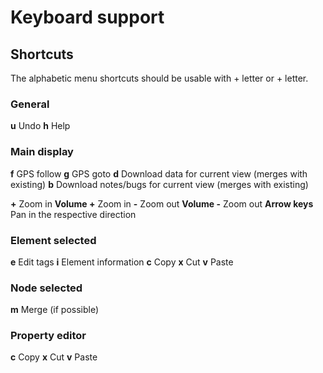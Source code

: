 
# Keyboard support

## Shortcuts

The alphabetic menu shortcuts should be usable with _<Ctrl>_ + letter or _<Alt>_ + letter.

### General ###
  __u__ Undo
  __h__ Help

### Main display ###
  __f__ GPS follow 
  __g__ GPS goto 
  __d__ Download data for current view (merges with existing) 
  __b__ Download notes/bugs for current view (merges with existing) 

  __+__ Zoom in
  __Volume +__ Zoom in
  __-__ Zoom out
  __Volume -__ Zoom out
  __Arrow keys__ Pan in the respective direction

### Element selected
   __e__ Edit tags
  __i__ Element information
  __c__ Copy
  __x__ Cut 
  __v__ Paste 

### Node selected
  __m__ Merge (if possible)

### Property editor
  __c__ Copy
  __x__ Cut 
  __v__ Paste 
